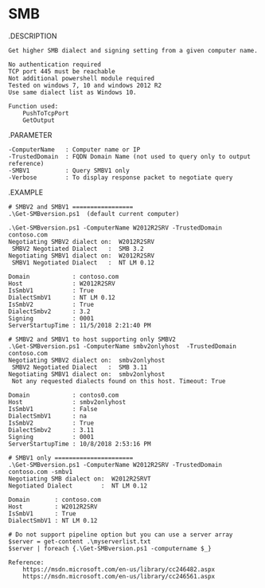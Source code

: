 # SMB

.DESCRIPTION

    Get higher SMB dialect and signing setting from a given computer name.

    No authentication required
    TCP port 445 must be reachable
    Not additional powershell module required
    Tested on windows 7, 10 and windows 2012 R2
    Use same dialect list as Windows 10.

    Function used:
        PushToTcpPort
        GetOutput

.PARAMETER

    -ComputerName   : Computer name or IP
    -TrustedDomain  : FQDN Domain Name (not used to query only to output reference)
    -SMBV1          : Query SMBV1 only
    -Verbose        : To display response packet to negotiate query

 .EXAMPLE 

    # SMBV2 and SMBV1 =================
    .\Get-SMBversion.ps1  (default current computer)
    
    .\Get-SMBversion.ps1 -ComputerName W2012R2SRV -TrustedDomain contoso.com
    Negotiating SMBV2 dialect on:  W2012R2SRV
     SMBV2 Negotiated Dialect   :  SMB 3.2
    Negotiating SMBV1 dialect on:  W2012R2SRV
     SMBV1 Negotiated Dialect   :  NT LM 0.12

    Domain            : contoso.com
    Host              : W2012R2SRV
    IsSmbV1           : True
    DialectSmbV1      : NT LM 0.12
    IsSmbV2           : True
    DialectSmbv2      : 3.2
    Signing           : 0001
    ServerStartupTime : 11/5/2018 2:21:40 PM

    # SMBV2 and SMBV1 to host supporting only SMBV2 
    .\Get-SMBversion.ps1 -ComputerName smbv2onlyhost  -TrustedDomain contoso.com
    Negotiating SMBV2 dialect on:  smbv2onlyhost
     SMBV2 Negotiated Dialect   :  SMB 3.11
    Negotiating SMBV1 dialect on:  smbv2onlyhost
     Not any requested dialects found on this host. Timeout: True

    Domain            : contos0.com
    Host              : smbv2onlyhost
    IsSmbV1           : False
    DialectSmbV1      : na
    IsSmbV2           : True
    DialectSmbv2      : 3.11
    Signing           : 0001
    ServerStartupTime : 10/8/2018 2:53:16 PM

    # SMBV1 only ======================
    .\Get-SMBversion.ps1 -ComputerName W2012R2SRV -TrustedDomain contoso.com -smbv1 
    Negotiating SMB dialect on:  W2012R2SRVT
    Negotiated Dialect        :  NT LM 0.12

    Domain       : contoso.com
    Host         : W2012R2SRV
    IsSmbV1      : True
    DialectSmbV1 : NT LM 0.12

    # Do not support pipeline option but you can use a server array
    $server = get-content .\myserverlist.txt
    $server | foreach {.\Get-SMBversion.ps1 -computername $_}
 
    Reference:
        https://msdn.microsoft.com/en-us/library/cc246482.aspx
        https://msdn.microsoft.com/en-us/library/cc246561.aspx

